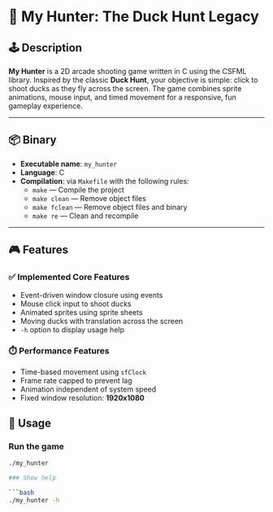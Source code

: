 # 🎯 My Hunter: The Duck Hunt Legacy

## 🕹️ Description

**My Hunter** is a 2D arcade shooting game written in C using the CSFML library. Inspired by the classic **Duck Hunt**, your objective is simple: click to shoot ducks as they fly across the screen. The game combines sprite animations, mouse input, and timed movement for a responsive, fun gameplay experience.

---

## 📦 Binary

- **Executable name**: `my_hunter`
- **Language**: C
- **Compilation**: via `Makefile` with the following rules:
  - `make` — Compile the project  
  - `make clean` — Remove object files  
  - `make fclean` — Remove object files and binary  
  - `make re` — Clean and recompile

---

## 🎮 Features

### ✅ Implemented Core Features

- Event-driven window closure using events  
- Mouse click input to shoot ducks  
- Animated sprites using sprite sheets  
- Moving ducks with translation across the screen  
- `-h` option to display usage help

### ⏱️ Performance Features

- Time-based movement using `sfClock`  
- Frame rate capped to prevent lag  
- Animation independent of system speed  
- Fixed window resolution: **1920x1080**

## 🧠 Usage

### Run the game

```bash
./my_hunter

### Show help

```bash
./my_hunter -h

